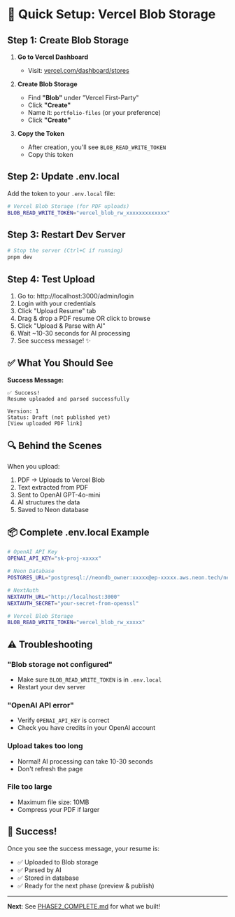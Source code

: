 # 🎯 Quick Setup: Vercel Blob Storage

## Step 1: Create Blob Storage

1. **Go to Vercel Dashboard**

   - Visit: [vercel.com/dashboard/stores](https://vercel.com/dashboard/stores)

2. **Create Blob Storage**

   - Find **"Blob"** under "Vercel First-Party"
   - Click **"Create"**
   - Name it: `portfolio-files` (or your preference)
   - Click **"Create"**

3. **Copy the Token**
   - After creation, you'll see `BLOB_READ_WRITE_TOKEN`
   - Copy this token

## Step 2: Update .env.local

Add the token to your `.env.local` file:

```bash
# Vercel Blob Storage (for PDF uploads)
BLOB_READ_WRITE_TOKEN="vercel_blob_rw_xxxxxxxxxxxxx"
```

## Step 3: Restart Dev Server

```bash
# Stop the server (Ctrl+C if running)
pnpm dev
```

## Step 4: Test Upload

1. Go to: http://localhost:3000/admin/login
2. Login with your credentials
3. Click "Upload Resume" tab
4. Drag & drop a PDF resume OR click to browse
5. Click "Upload & Parse with AI"
6. Wait ~10-30 seconds for AI processing
7. See success message! ✨

## ✅ What You Should See

**Success Message:**

```
✅ Success!
Resume uploaded and parsed successfully

Version: 1
Status: Draft (not published yet)
[View uploaded PDF link]
```

## 🔍 Behind the Scenes

When you upload:

1. PDF → Uploads to Vercel Blob
2. Text extracted from PDF
3. Sent to OpenAI GPT-4o-mini
4. AI structures the data
5. Saved to Neon database

## 📦 Complete .env.local Example

```bash
# OpenAI API Key
OPENAI_API_KEY="sk-proj-xxxxx"

# Neon Database
POSTGRES_URL="postgresql://neondb_owner:xxxxx@ep-xxxxx.aws.neon.tech/neondb?sslmode=require"

# NextAuth
NEXTAUTH_URL="http://localhost:3000"
NEXTAUTH_SECRET="your-secret-from-openssl"

# Vercel Blob Storage
BLOB_READ_WRITE_TOKEN="vercel_blob_rw_xxxxx"
```

## ⚠️ Troubleshooting

### "Blob storage not configured"

- Make sure `BLOB_READ_WRITE_TOKEN` is in `.env.local`
- Restart your dev server

### "OpenAI API error"

- Verify `OPENAI_API_KEY` is correct
- Check you have credits in your OpenAI account

### Upload takes too long

- Normal! AI processing can take 10-30 seconds
- Don't refresh the page

### File too large

- Maximum file size: 10MB
- Compress your PDF if larger

## 🎉 Success!

Once you see the success message, your resume is:

- ✅ Uploaded to Blob storage
- ✅ Parsed by AI
- ✅ Stored in database
- ✅ Ready for the next phase (preview & publish)

---

**Next**: See [PHASE2_COMPLETE.md](./PHASE2_COMPLETE.md) for what we built!
